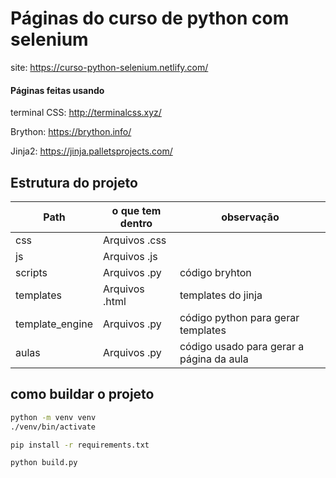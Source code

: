 # Páginas do curso de python com selenium

site: https://curso-python-selenium.netlify.com/


#### Páginas feitas usando
terminal CSS: http://terminalcss.xyz/

Brython: https://brython.info/

Jinja2: https://jinja.palletsprojects.com/


## Estrutura do projeto
| Path            | o que tem dentro | observação                               |
| --------------- | ---------------- | ---------------------------------------- |
| css             | Arquivos .css    |                                          |
| js              | Arquivos .js     |                                          |
| scripts         | Arquivos .py     | código bryhton                           |
| templates       | Arquivos .html   | templates do jinja                       |
| template_engine | Arquivos .py     | código python para gerar templates       |
| aulas           | Arquivos .py     | código usado para gerar a página da aula |


## como buildar o projeto

```sh
python -m venv venv
./venv/bin/activate

pip install -r requirements.txt

python build.py
```
